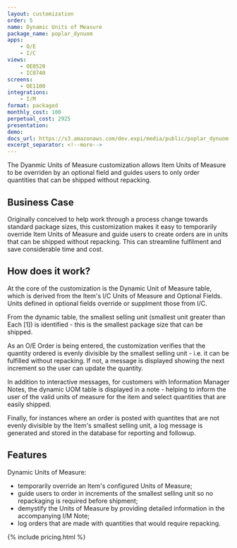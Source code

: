 ```yaml
---
layout: customization
order: 5
name: Dynamic Units of Measure
package_name: poplar_dynuom
apps:
    - O/E
    - I/C
views:
    - OE0520
    - IC0740
screens:
    - OE1100
integrations:
    - I/M
format: packaged
monthly_cost: 100
perpetual_cost: 2925
presentation: 
demo: 
docs_url: https://s3.amazonaws.com/dev.expi/media/public/poplar_dynuom-1.0.10/docs/index.html
excerpt_separator: <!--more-->
---
```


The Dyanmic Units of Measure customization allows Item Units of Measure to be
overriden by an optional field and guides users to only order quantities that
can be shipped without repacking.
<!--more-->

## Business Case

Originally conceived to help work through a process change towards standard
package sizes, this customization makes it easy to temporarily override
Item Units of Measure and guide users to create orders are in units that can be
shipped without repacking.  This can streamline fulfilment and save
considerable time and cost.

## How does it work?

At the core of the customization is the Dynamic Unit of Measure table, which
is derived from the Item's I/C Units of Measure and Optional Fields.
Units defined in optional fields override or supplment those from I/C.

From the dynamic table, the smallest selling unit (smallest unit greater than
Each [1]) is identified - this is the smallest package size that can be shipped.

As an O/E Order is being entered, the customization verifies that the quantity
ordered is evenly divisible by the smallest selling unit - i.e. it can be
fulfilled without repacking.  If not, a message is displayed showing the next
increment so the user can update the quantity.

In addition to interactive messages, for customers with Information Manager
Notes, the dynamic UOM table is displayed in a note - helping to inform the
user of the valid units of measure for the item and select quantities that
are easily shipped.

Finally, for instances where an order is posted with quantites that are not
evenly divisible by the Item's smallest selling unit, a log message
is generated and stored in the database for reporting and followup.

## Features

Dynamic Units of Measure:

- temporarily override an Item's configured Units of Measure;
- guide users to order in increments of the smallest selling unit so no 
  repackaging is required before shipment;
- demystify the Units of Measure by providing detailed information in the 
  accompanying I/M Note;
- log orders that are made with quantities that would require repacking.

{% include pricing.html %}
